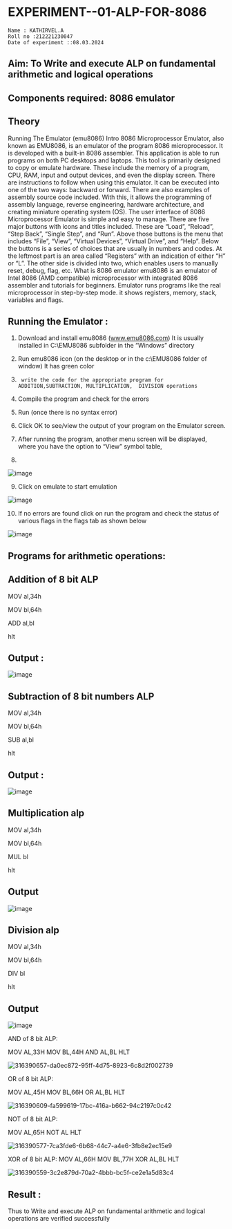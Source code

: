 # EXPERIMENT--01-ALP-FOR-8086
```
Name : KATHIRVEL.A
Roll no :212221230047
Date of experiment ::08.03.2024

```



## Aim: To Write and execute ALP on fundamental arithmetic and logical operations
## Components required: 8086  emulator 
## Theory 
Running The Emulator (emu8086) Intro 8086 Microprocessor Emulator, also known as EMU8086, is an emulator of the program 8086 microprocessor. It is developed with a built-in 8086 assembler. This application is able to run programs on both PC desktops and laptops. This tool is primarily designed to copy or emulate hardware. These include the memory of a program, CPU, RAM, input and output devices, and even the display screen. There are instructions to follow when using this emulator. It can be executed into one of the two ways: backward or forward. There are also examples of assembly source code included. With this, it allows the programming of assembly language, reverse engineering, hardware architecture, and creating miniature operating system (OS). The user interface of 8086 Microprocessor Emulator is simple and easy to manage. There are five major buttons with icons and titles included. These are “Load”, “Reload”, “Step Back”, “Single Step”, and “Run”. Above those buttons is the menu that includes “File”, “View”, “Virtual Devices”, “Virtual Drive”, and “Help”. Below the buttons is a series of choices that are usually in numbers and codes. At the leftmost part is an area called “Registers” with an indication of either “H” or “L”. The other side is divided into two, which enables users to manually reset, debug, flag, etc. What is 8086 emulator emu8086 is an emulator of Intel 8086 (AMD compatible) microprocessor with integrated 8086 assembler and tutorials for beginners. Emulator runs programs like the real microprocessor in step-by-step mode. it shows registers, memory, stack, variables and flags.


 ## Running the Emulator :
1.	Download and install emu8086 (www.emu8086.com) It is usually installed in C:\EMU8086 subfolder in the “Windows” directory
2.	  Run  emu8086 icon (on the desktop or in the c:\EMU8086 folder of window) It has green color 
 
 
3.		write the code for the appropriate program for ADDITION,SUBTRACTION, MULTIPLICATION,  DIVISION operations 

4.	 Compile the program and check for the errors 
5.	Run (once there is no syntax error) 

6.	Click OK to see/view the output of your program on the Emulator screen. 


7.	After running the program, another menu screen will be displayed, where you have the option to “View” symbol table,
8.	 


![image](https://user-images.githubusercontent.com/36288975/189273263-d65baae9-4b8f-4723-afb3-c0ffa4052b04.png)











9.	Click on emulate to start emulation 








![image](https://user-images.githubusercontent.com/36288975/189273273-9bb36ec1-e2e8-4892-8d35-37707332bfdc.png)








10.	If no errors are found click on run the program and check the status of various flags in the flags tab as shown below 






![image](https://user-images.githubusercontent.com/36288975/189273277-113a2a33-4a40-4ff8-95a5-ecd3a1f504fe.png)







## Programs for arithmetic  operations:




## Addition  of 8 bit ALP 


MOV al,34h

MOV bl,64h

ADD al,bl

hlt



## Output  :




![image](https://github.com/KathirvelAIDS/EXPERIMENT--01-ALP-FOR-8086/assets/94911373/59f8646a-9cbe-4f63-a252-7c4b778896d2)



 
## Subtraction   of 8 bit numbers  ALP 

 MOV al,34h

MOV bl,64h

SUB al,bl

hlt



 
## Output :


![image](https://github.com/KathirvelAIDS/EXPERIMENT--01-ALP-FOR-8086/assets/94911373/e98e63b1-1504-48f7-ac63-d6e122778847)



## Multiplication alp 


MOV al,34h

MOV bl,64h

MUL bl

hlt



 ## Output  


![image](https://github.com/KathirvelAIDS/EXPERIMENT--01-ALP-FOR-8086/assets/94911373/681159dd-38f3-4cb0-b828-bbcb7bbf3fa3)




## Division alp 



MOV al,34h

MOV bl,64h

DIV bl

hlt



## Output  



![image](https://github.com/KathirvelAIDS/EXPERIMENT--01-ALP-FOR-8086/assets/94911373/0245ba19-8fc3-4736-a864-291b0e439501)






AND of 8 bit ALP:


MOV AL,33H
MOV BL,44H
AND AL,BL
HLT



![316390657-da0ec872-95ff-4d75-8923-6c8d2f002739](https://github.com/KathirvelAIDS/EXPERIMENT--01-ALP-FOR-8086/assets/94911373/5f171357-d976-4a60-b114-5eeb055c60d6)



OR of 8 bit ALP:


MOV AL,45H
MOV BL,66H
OR AL,BL
HLT


![316390609-fa599619-17bc-416a-b662-94c2197c0c42](https://github.com/KathirvelAIDS/EXPERIMENT--01-ALP-FOR-8086/assets/94911373/4b223ea7-c39a-4d16-806f-efb68d315421)





NOT of 8 bit ALP:



MOV AL,65H
NOT AL
HLT


![316390577-7ca3fde6-6b68-44c7-a4e6-3fb8e2ec15e9](https://github.com/KathirvelAIDS/EXPERIMENT--01-ALP-FOR-8086/assets/94911373/5ed74c12-4cab-4c17-915c-044dc740c17d)




XOR of 8 bit ALP:
MOV AL,66H
MOV BL,77H
XOR AL,BL
HLT



![316390559-3c2e879d-70a2-4bbb-bc5f-ce2e1a5d83c4](https://github.com/KathirvelAIDS/EXPERIMENT--01-ALP-FOR-8086/assets/94911373/16222d32-171e-4564-9018-54864488536c)


## Result :



Thus to Write and execute ALP on fundamental arithmetic and logical operations are verified successfully









